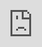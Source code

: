 ```yaml
---
title: "Gaming"
hidetitle: true
description:
  Check what are my currently playing, stream, games list, peripherals,
  and gaming links
comments: false
ogimage: gaming-og.png
menu:
  main:
    params:
      icon: mouse
---
```


<h1 style="text-align: center; ">Gaming</h1>

## Currently Playing

- Starfield - giving it another shot after giving up 1 hour of gameplay at launch
- Minecraft (Java, Singleplayer World 1.20.6)
- Assassin's Creed Director's Cut
- Cyberpunk 2077 (on hold)

## Featured Gameplay/Playlist

<!-- Starfield Playlist -->

<div class="video-wrapper">
<iframe src="https://www.youtube.com/embed?listType=playlist&list=PLwC47NQhSu5ymja38ozY3eDG1Pcv4e9hN&rel=0&color=white" width="800" height="450" style="position: absolute; top: 0px; left: 0px; width: 100%; height: 100%;" frameborder="0"></iframe>
</div>

## Streaming

I now stream irregularly on Twitch as [@reddavidgg!](https://twitch.tv/reddavidgg)

## Games List

Excluding my Steam library and other platform games (Epic, GOG), below is a table where I track my finished, on-going, to-be-continued, and soon-to-play games.

### Recent Games

(Working on it!)

<h3>Full List (as far as I remember)</h3>
<details>
<summary>
<small><em>as of December 12, 2023</em></small>
</summary>

(Working on it!)

</details>

## Setup

### PC Specs

<!-- {{< product name="AMD Ryzen 7 5700X" img_url="img/products/amd-ryzen-7.png" >}}
{{< product name="AMD Ryzen 7 5700X" img_url="img/products/msi-b550m-pro-vdh-wifi.png" >}}
{{< product name="Keychron K2 Pro" img_url="img/products/keychron-k2-pro.png" >}} -->

- CPU: AMD Ryzen 9 5900X
- Motherboard: ASUS ROG STRIX B550-F GAMING WIFI II
- Cooler: DeepCool AK620 DIGITAL
- RAM: Corsair Vengeance RGB RS 64GB (2X32GB) 3600MHZ
- SSD (System): Samsung 990 Pro 2TB
- SSD (Games): PNY 2TB m.2
- Storage: Seagate 8TB
- GPU: MSI Geforce RTX 4070 Ti Super 16G Shadow 3X OC
- PSU: Corsair RM750e 80+ Gold

### Peripherals

- Monitor/s:
  - LG Ultragear 27GS75Q-B 27" 1440p 180Hz
  - Xitrix G2730 27" 1440p 180Hz
- Keyboard: Keychron K2 Pro
- Mice: Logitech G502 Hero
- Webcam: Logitech C922
- Audio:
  - PreSonus Eris 3.5
  - Audio-Technica 2040 Dynamic Mic
  - Focusrite 2i2 Gen4


## Links

### Profiles

- [**Steam**](https://steamcommunity.com/id/reddvid/): 91135388

### Channels

- [**Twitch**](https://twitch.tv/reddavidgg/)
- [**YouTube Gaming Channel**](https://youtube.com/@RedDavidGG)
- [**YouTube VODs Channel**](https://youtube.com/@RedDavidGG2)
- [**Facebook**](https://facebook.com/RedDavidGG)
- [**TikTok**](https://tiktok.com/@RedDavidGG)
- [**Instagram**](https://instagram.com/RedDavidGG)
- [**Twitter/X**](https://twitter.com/RedDavidGG)
- [**~~Dead~~ Discord Community**](https://discord.gg/rKnJb4J)

### Support

I don't earn yet from this gaming hobby, so if you feel generous:

- [**PayPal**](https://paypal.com/paypalme/reddvid)
- [**Streamlabs**](https://streamlabs.com/reddavidgg1)
- [**Ko-fi**](https://ko-fi.com/reddavidgg1)

## FAQs

- What's your rank in **\_**?
  - I am done playing online competitive games, so no ranks/medals, etc. (Though I got til Divine 1 in Dota 2 back in the days.)
- What's your stream schedule?
  - I have none.
- Why are you inconsistent with what you do?
  - Busy life.
- Do you play mobile games?
  - Seldomly, I grew up playing games on a bigger screen.
